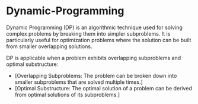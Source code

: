 # Dynamic-Programming

Dynamic Programming (DP) is an algorithmic technique used for solving complex problems by breaking them into simpler subproblems. 
It is particularly useful for optimization problems where the solution can be built from smaller overlapping solutions.

DP is applicable when a problem exhibits overlapping subproblems and optimal substructure:

* [Overlapping Subproblems: The problem can be broken down into smaller subproblems that are solved multiple times.]
* [Optimal Substructure: The optimal solution of a problem can be derived from optimal solutions of its subproblems.]